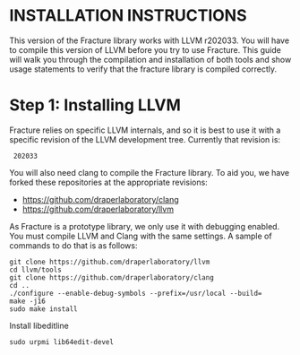 INSTALLATION INSTRUCTIONS
=========================

This version of the Fracture library works with LLVM r202033. You will have to
compile this version of LLVM before you try to use Fracture. This
guide will walk you through the compilation and installation of both
tools and show usage statements to verify that the fracture library is
compiled correctly.

Step 1: Installing LLVM
=======================

Fracture relies on specific LLVM internals, and so it is best to use
it with a specific revision of the LLVM development tree. Currently
that revision is:

     202033

You will also need clang to compile the Fracture library. To aid you,
we have forked these repositories at the appropriate revisions:

* https://github.com/draperlaboratory/clang
* https://github.com/draperlaboratory/llvm

As Fracture is a prototype library, we only use it with debugging
enabled. You must compile LLVM and Clang with the same settings. A
sample of commands to do that is as follows:

    git clone https://github.com/draperlaboratory/llvm
    cd llvm/tools
    git clone https://github.com/draperlaboratory/clang
    cd ..
    ./configure --enable-debug-symbols --prefix=/usr/local --build=
    make -j16
    sudo make install
    



Install libeditline

    sudo urpmi lib64edit-devel
